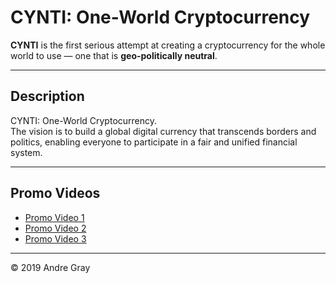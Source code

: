 # CYNTI: One-World Cryptocurrency 

**CYNTI** is the first serious attempt at creating a cryptocurrency for the whole world to use — one that is **geo-politically neutral**.  

---

##  Description
CYNTI: One-World Cryptocurrency.  
The vision is to build a global digital currency that transcends borders and politics, enabling everyone to participate in a fair and unified financial system.  

---

##  Promo Videos
- [Promo Video 1](https://www.youtube.com/watch?v=2RSb6xueWFQ)  
- [Promo Video 2](https://www.youtube.com/watch?v=B90af2TsXhg)  
- [Promo Video 3](https://www.youtube.com/watch?v=CUja2rplhsQ)  

---

© 2019 Andre Gray
